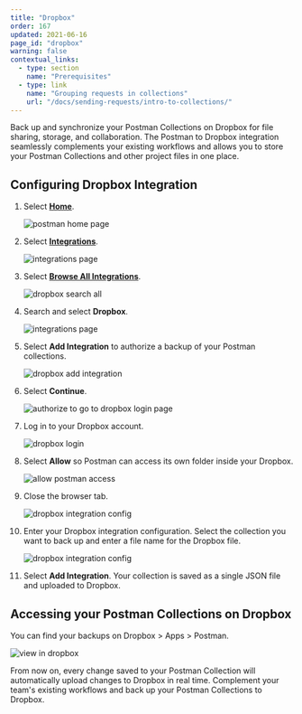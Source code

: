 ```yaml
---
title: "Dropbox"
order: 167
updated: 2021-06-16
page_id: "dropbox"
warning: false
contextual_links:
  - type: section
    name: "Prerequisites"
  - type: link
    name: "Grouping requests in collections"
    url: "/docs/sending-requests/intro-to-collections/"
---
```


Back up and synchronize your Postman Collections on Dropbox for file sharing, storage, and collaboration. The Postman to Dropbox integration seamlessly complements your existing workflows and allows you to store your Postman Collections and other project files in one place.

## Configuring Dropbox Integration

1. Select **[Home](https://go.postman.co/home)**.

    ![postman home page](https://assets.postman.com/postman-docs/dropbox-home.jpg)

1. Select **[Integrations](https://go.postman.co/integrations)**.

    ![integrations page](https://assets.postman.com/postman-docs/dropbox-integrations.jpg)

1. Select **[Browse All Integrations](https://go.postman.co/integrations/browse?category=all)**.

    ![dropbox search all](https://assets.postman.com/postman-docs/dropbox-search-all.jpg)

1. Search and select **Dropbox**.

    ![integrations page](https://assets.postman.com/postman-docs/dropbox-integrations.jpg)

1. Select **Add Integration** to authorize a backup of your Postman collections.

    ![dropbox add integration](https://assets.postman.com/postman-docs/dropbox-add-integration.jpg)

1. Select **Continue**.

    ![authorize to go to dropbox login page](https://assets.postman.com/postman-docs/dropbox-warning.jpg)

1. Log in to your Dropbox account.

    ![dropbox login](https://assets.postman.com/postman-docs/dropbox-login.jpg)

1. Select **Allow** so Postman can access its own folder inside your Dropbox.

    ![allow postman access](https://assets.postman.com/postman-docs/dropbox-allow.jpg)

1. Close the browser tab.

    ![dropbox integration config](https://assets.postman.com/postman-docs/dropbox-authorized.jpg)

1. Enter your Dropbox integration configuration. Select the collection you want to back up and enter a file name for the Dropbox file.

    ![dropbox integration config](https://assets.postman.com/postman-docs/dropbox-save-config.jpg)

1. Select **Add Integration**. Your collection is saved as a single JSON file and uploaded to Dropbox.

## Accessing your Postman Collections on Dropbox

You can find your backups on Dropbox > Apps > Postman.

  ![view in dropbox](https://assets.postman.com/postman-docs/dropbox_view.jpg)

From now on, every change saved to your Postman Collection will automatically upload changes to Dropbox in real time. Complement your team's existing workflows and back up your Postman Collections to Dropbox.
